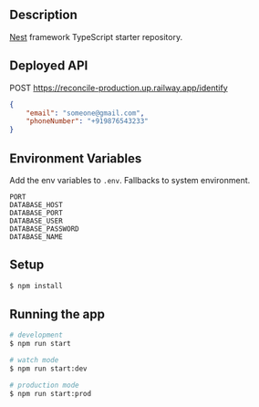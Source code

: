 ## Description

[Nest](https://github.com/nestjs/nest) framework TypeScript starter repository.

## Deployed API

POST https://reconcile-production.up.railway.app/identify

```json
{
    "email": "someone@gmail.com",
    "phoneNumber": "+919876543233"
}
```

## Environment Variables

Add the env variables to `.env`. Fallbacks to system environment.

```
PORT
DATABASE_HOST
DATABASE_PORT
DATABASE_USER
DATABASE_PASSWORD
DATABASE_NAME
```

## Setup

```bash
$ npm install
```

## Running the app

```bash
# development
$ npm run start

# watch mode
$ npm run start:dev

# production mode
$ npm run start:prod
```
